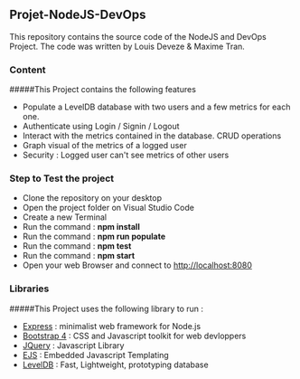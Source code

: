 ## Projet-NodeJS-DevOps

This repository contains the source code of the NodeJS and DevOps Project. 
The code was written by Louis Deveze &amp; Maxime Tran.

### Content

#####This Project contains the following features

- Populate a LevelDB database with two users and a few metrics for each one.
- Authenticate using Login / Signin / Logout
- Interact with the metrics contained in the database. CRUD operations
- Graph visual of the metrics of a logged user
- Security : Logged user can't see metrics of other users

### Step to Test the project

- Clone the repository on your desktop
- Open the project folder on Visual Studio Code
- Create a new Terminal
- Run the command : **npm install**
- Run the command : **npm run populate**
- Run the command : **npm test**
- Run the command : **npm start**
- Open your web Browser and connect to [http://localhost:8080](http://localhost:8080)


### Libraries

#####This Project uses the following library to run :
- [Express](http://expressjs.com/) : minimalist web framework for Node.js
- [Bootstrap 4](https://getbootstrap.com/) : CSS and Javascript toolkit for web devloppers
- [JQuery](https://jquery.com/) : Javascript Library
- [EJS](https://ejs.co/) : Embedded Javascript Templating
- [LevelDB](https://github.com/google/leveldb) : Fast, Lightweight, prototyping database